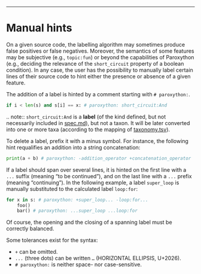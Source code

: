 ----

# Manual hints

On a given source code, the labelling algorithm may sometimes produce false positives or false negatives. Moreover, the semantics of some features may be subjective (e.g., `topic:fun`) or beyond the capabilities of Paroxython (e.g., deciding the relevance of the `short_circuit` property of a boolean condition). In any case, the user has the possibility to manually label certain lines of their source code to hint either the presence or absence of a given feature.

The addition of a label is hinted by a comment starting with `# paroxython:`.

```python
if i < len(s) and s[i] == x: # paroxython: short_circuit:And
```

.. note::
	`short_circuit:And` is a **label** (of the kind defined, but not necessarily included in [spec.md](https://repo/paroxython/resources/spec.md)), but not a taxon. It will be later converted into one or more taxa (according to the mapping of [taxonomy.tsv](https://repo/paroxython/resources/taxonomy.tsv)).

To delete a label, prefix it with a minus symbol. For instance, the following hint requalifies an addition into a string concatenation:

```python
print(a + b) # paroxython: -addition_operator +concatenation_operator
```

If a label should span over several lines, it is hinted on the first line with a `...` suffix (meaning “to be continued”), and on the last line with a `...` prefix (meaning “continuing”). In the following example, a label `super_loop` is manually substituted to the calculated label `loop:for`:

```python
for x in s: # paroxython: +super_loop... -loop:for...
    foo()
    bar() # paroxython: ...super_loop ...loop:for
```

Of course, the opening and the closing of a spanning label must be correctly balanced.

Some tolerances exist for the syntax:

- `+` can be omitted.
- `...` (three dots) can be written `…` (HORIZONTAL ELLIPSIS, U+2026).
- `# paroxython:` is neither space- nor case-sensitive.
